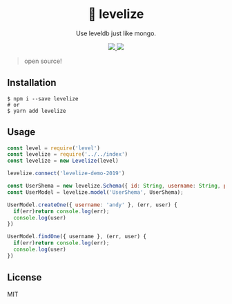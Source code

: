 <h1 align="center">
🎁 levelize
</h1>
<p align="center">
Use leveldb just like mongo.
</p>

<p align="center">
   <a href="https://github.com/amazingandyyy/levelize/blob/master/LICENSE">
      <img src="https://img.shields.io/badge/License-MIT-green.svg" />
   </a>
   <a href="https://circleci.com/gh/amazingandyyy/levelize">
      <img src="https://circleci.com/gh/amazingandyyy/levelize.svg?style=svg" />
   </a>
</p>

> open source!


## Installation

```shell
$ npm i --save levelize
# or
$ yarn add levelize
```

## Usage

```javascript
const level = require('level')
const levelize = require('../../index')
const levelize = new Levelize(level)

levelize.connect('levelize-demo-2019')

const UserShema = new levelize.Schema({ id: String, username: String, passpord: String });
const UserModel = levelize.model('UserShema', UserShema);

UserModel.createOne({ username: 'andy' }, (err, user) {
  if(err)return console.log(err);
  console.log(user)
})

UserModel.findOne({ username }, (err, user) {
  if(err)return console.log(err);
  console.log(user)
})
```

## License

MIT
